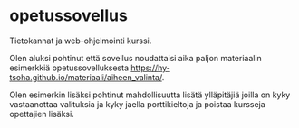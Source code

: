 # opetussovellus
Tietokannat ja web-ohjelmointi kurssi.


Olen aluksi pohtinut että sovellus noudattaisi aika paljon materiaalin esimerkkiä opetussovelluksesta https://hy-tsoha.github.io/materiaali/aiheen_valinta/.

Olen esimerkin lisäksi pohtinut mahdollisuutta lisätä ylläpitäjiä joilla on kyky vastaanottaa valituksia ja kyky jaella porttikieltoja ja poistaa kursseja opettajien lisäksi.

